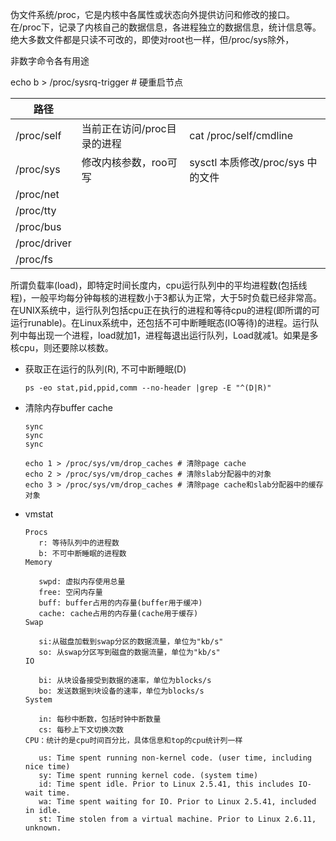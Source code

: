 伪文件系统/proc，它是内核中各属性或状态向外提供访问和修改的接口。在/proc下，记录了内核自己的数据信息，各进程独立的数据信息，统计信息等。绝大多数文件都是只读不可改的，即使对root也一样，但/proc/sys除外，

非数字命令各有用途

echo b > /proc/sysrq-trigger  # 硬重启节点

| 路径         |                             |                                    |
| ------------ | --------------------------- | ---------------------------------- |
| /proc/self   | 当前正在访问/proc目录的进程 | cat /proc/self/cmdline             |
| /proc/sys    | 修改内核参数，roo可写       | sysctl 本质修改/proc/sys  中的文件 |
| /proc/net    |                             |                                    |
| /proc/tty    |                             |                                    |
| /proc/bus    |                             |                                    |
| /proc/driver |                             |                                    |
| /proc/fs     |                             |                                    |

所谓负载率(load)，即特定时间长度内，cpu运行队列中的平均进程数(包括线程)，一般平均每分钟每核的进程数小于3都认为正常，大于5时负载已经非常高。在UNIX系统中，运行队列包括cpu正在执行的进程和等待cpu的进程(即所谓的可运行runable)。在Linux系统中，还包括不可中断睡眠态(IO等待)的进程。运行队列中每出现一个进程，load就加1，进程每退出运行队列，Load就减1。如果是多核cpu，则还要除以核数。

- 获取正在运行的队列(R), 不可中断睡眠(D)	

    ```shell
    ps -eo stat,pid,ppid,comm --no-header |grep -E "^(D|R)"
    ```

- 清除内存buffer cache

  ```shell
  sync
  sync
  sync
  
  echo 1 > /proc/sys/vm/drop_caches # 清除page cache
  echo 2 > /proc/sys/vm/drop_caches # 清除slab分配器中的对象
  echo 3 > /proc/sys/vm/drop_caches # 清除page cache和slab分配器中的缓存对象
  ```

- vmstat

    ```shell
    Procs
       r: 等待队列中的进程数
       b: 不可中断睡眠的进程数
    Memory
    
       swpd: 虚拟内存使用总量
       free: 空闲内存量
       buff: buffer占用的内存量(buffer用于缓冲)
       cache: cache占用的内存量(cache用于缓存)
    Swap
    
       si:从磁盘加载到swap分区的数据流量，单位为"kb/s"
       so: 从swap分区写到磁盘的数据流量，单位为"kb/s"
    IO
    
       bi: 从块设备接受到数据的速率，单位为blocks/s
       bo: 发送数据到块设备的速率，单位为blocks/s
    System
    
       in: 每秒中断数，包括时钟中断数量
       cs: 每秒上下文切换次数
    CPU：统计的是cpu时间百分比，具体信息和top的cpu统计列一样
    
       us: Time spent running non-kernel code. (user time, including nice time)
       sy: Time spent running kernel code. (system time)
       id: Time spent idle. Prior to Linux 2.5.41, this includes IO-wait time.
       wa: Time spent waiting for IO. Prior to Linux 2.5.41, included in idle.
       st: Time stolen from a virtual machine. Prior to Linux 2.6.11, unknown.
    ```

    

